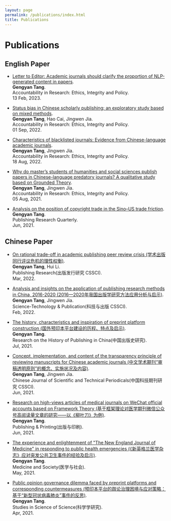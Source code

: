 ```yaml
---
layout: page
permalink: /publications/index.html
title: Publications
---
```


# Publications

## English Paper

- [Letter to Editor: Academic journals should clarify the proportion of NLP-generated content in papers](https://www.tandfonline.com/doi/full/10.1080/08989621.2022.2117621).<br>**Gengyan Tang**.<br>Accountability in Research: Ethics, Integrity and Policy.<br> 13 Feb, 2023.

- [Status bias in Chinese scholarly publishing: an exploratory study based on mixed methods](https://www.tandfonline.com/doi/full/10.1080/08989621.2022.2117621).<br>**Gengyan Tang**, Hao Cai, Jingwen Jia.<br>Accountability in Research: Ethics, Integrity and Policy.<br> 01 Sep, 2022.

- [Characteristics of blacklisted journals: Evidence from Chinese-language academic journals](https://www.tandfonline.com/doi/full/10.1080/08989621.2022.2112953).<br>**Gengyan Tang**, Jingwen Jia.<br>Accountability in Research: Ethics, Integrity and Policy.<br> 18 Aug, 2022.

- [Why do master’s students of humanities and social sciences publish papers in Chinese-language predatory journals? A qualitative study based on Grounded Theory](https://www.tandfonline.com/doi/full/10.1080/08989621.2021.1960164).<br>**Gengyan Tang**, Jingwen Jia.<br>Accountability in Research: Ethics, Integrity and Policy.<br> 05 Aug, 2021.

- [Analysis on the position of copyright trade in the Sino–US trade friction](https://link.springer.com/article/10.1007/s12109-020-09719-z).<br>**Gengyan Tang**.<br>Publishing Research Quarterly.<br> Jun, 2021.

## Chinese Paper

- [On rational trade-off in academic publishing peer review crisis (学术出版同行评议危机的理性权衡)](https://kns.cnki.net/kcms/detail/detail.aspx?doi=10.19393/j.cnki.cn11-1537/g2.2022.03.016).<br>**Gengyan Tang**, Hui Li.<br>Publishing Research(出版发行研究 CSSCI).<br> Mar, 2022.

- [Analysis and insights on the application of publishing research methods in China, 2016-2020 (2016—2020年我国出版学研究方法应用分析与启示)](https://kns.cnki.net/kcms/detail/detail.aspx?doi=10.16510/j.cnki.kjycb.20220118.003).<br>**Gengyan Tang**, Jingwen Jia.<br>Science-Technology & Publication(科技与出版 CSSCI).<br> Feb, 2022.

- [The history, characteristics and inspiration of preprint platform construction (国外预印本平台建设的历程、特点及启示)](https://kns.cnki.net/kcms/detail/detail.aspx?filename=ZCBS202103012&dbcode=CJFQ&dbname=CJFD2021&v=XL9a9Ci0xIx95uOYH3jau8kfDPKIAdataX9KjRSAJ3qgsJB1iqSma9PMlyBVy-ug).<br>**Gengyan Tang**.<br>Research on the History of Publishing in China(中国出版史研究).<br> Jul, 2021.

- [Concept, implementation, and content of the transparency principle of reviewing manuscripts for Chinese academic journals (中文学术期刊“审稿透明原则”的概念、实施状况及内容)](https://www.cjstp.cn/CN/10.11946/cjstp.202012311066).<br>**Gengyan Tang**, Jingwen Jia.<br>Chinese Journal of Scientific and Technical Periodicals(中国科技期刊研究 CSSCI).<br> Jun, 2021.

- [Research on high-views articles of medical journals on WeChat official accounts based on Framework Theory (基于框架理论对医学期刊微信公众号高阅读量文章的研究——以《柳叶刀》为例)](https://kns.cnki.net/kcms/detail/detail.aspx?doi=10.19619/j.issn.1007-1938.2021.00.032).<br>**Gengyan Tang**.<br>Publishing & Printing(出版与印刷).<br> Jun, 2021.

- [The experience and enlightenment of "The New England Journal of Medicine" in responding to public health emergencies (《新英格兰医学杂志》应对突发公共卫生事件的经验及启示)](https://kns.cnki.net/kcms/detail/detail.aspx?doi=10.13723/j.yxysh.2021.05.015).<br>**Gengyan Tang**.<br>Medicine and Society(医学与社会).<br> May, 2021.

- [Public opinion governance dilemma faced by preprint platforms and corresponding countermeasures (预印本平台的舆论治理困境与应对策略：基于“新型冠状病毒肺炎”事件的反思)](https://kns.cnki.net/kcms/detail/detail.aspx?doi=10.16192/j.cnki.1003-2053.20201204.005).<br>**Gengyan Tang**.<br>Studies in Science of Science(科学学研究).<br> Apr, 2021.
